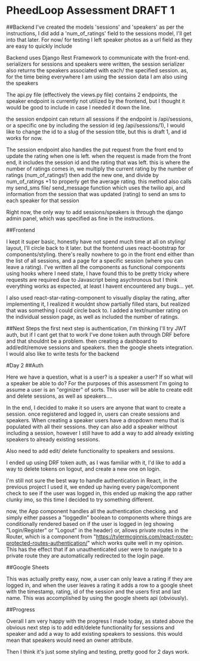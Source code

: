 # __PheedLoop Assessment DRAFT 1__

##Backend
I've created the models 'sessions' and 'speakers' as per the instructions, I did add a 'num_of_ratings' field to the sessions model, I'll get into that later. For now/ for testing I left speaker photos as a url field as they are easy to quickly include

Backend uses Django Rest Framework to communicate with the front-end.  serializers for sessions and speakers were written, the session serializer also returns the speakers associated with each/ the specified session. as, for the time being everywhere I am using the session data I am also using the speakers

The api.py file (effectively the views.py file) contains 2 endpoints, the speaker endpoint is currently not utilized by the frontend, but I thought it would be good to include in case I needed it down the line.

the session endpoint can return all sessions if the endpoint is /api/sessions, or a specific one by including the session id (eg /api/sessions/1), I would like to change the id to a slug of the session title, but this is draft 1, and id works for now.

The session endpoint also handles the put request from the front end to update the rating when one is left.
when the request is made from the front end, it includes the session id and the rating that was left. this is where the number of ratings comes in, we multiply the current rating by the number of ratings (num_of_ratings!) then add the new one, and divide by num_of_ratings +1 to properly get the average rating. this method also calls my send_sms file/ send_message function which uses the twilio api, and information from the session that was updated (rating) to send an sms to each speaker for that session

Right now, the only way to add sessions/speakers is through the django admin panel, which was specified as fine in the instructions.

##Frontend

I kept it super basic, honestly have not spend much time at all on styling/ layout, I'll circle back to it later. but the frontend uses react-bootstrap for components/styling. there's really nowhere to go in the front end either than the list of all sessions, and a page for a specific session (where you can leave a rating).
I've written all the components as functional components using hooks where I need state, I have found this to be pretty tricky where requests are required due to Javascript being asychronous but I think everything works as expected, at least I havent encountered any bugs... yet.

I also used react-star-rating-component to visually display the rating, after implementing it, I realized it wouldnt show partially filled stars, but realized that was something I could circle back to. I added a text/number rating on the individual session page, as well as included the number of ratings.


##Next Steps
the first next step is authentication, I'm thinking I'll try JWT auth, but if I cant get that to work I've done token auth through DRF before and that shouldnt be a problem. then creating a dashboard to add/edit/remove sessions and speakers. then the google sheets integration. I would also like to write tests for the backend


#Day 2
##Auth

Here we have a question, what is a user? is a speaker a user? If so what will a speaker be able to do?
For the purposes of this assessment I'm going to assume a user is an "orginizer" of sorts. This user will be able to create edit and delete sessions, as well as speakers....

In the end, I decided to make it so users are anyone that want to create a session. once registered and logged in, users can create sessions and speakers. When creating a speaker users have a dropdown menu that is populated with all their sessions. they can also add a speaker without including a session, however I still have to add a way to add already existing speakers to already existing sessions.

Also need to add edit/ delete functionality to speakers and sessions.

I ended up using DRF token auth, as I was familiar with it, I'd like to add a way to delete tokens on logout, and create a new one on login.

I'm still not sure the best way to handle authentication in React, in the previous project I used it, we ended up having every page/component check to see if the user was logged in, this ended up making the app rather clunky imo, so this time I decided to try something different.

now, the App component handles all the authentication checking. and simply either passes a "loggedIn" boolean to components where things are conditionally rendered based on if the user is logged in (eg showing "Login/Register" or "Logout" in the header) or, allows private routes in the Router, which is a component from "https://tylermcginnis.com/react-router-protected-routes-authentication/" which works quite well in my opinion. This has the effect that if an unauthenticated user were to navigate to a private route they are automatically redirected to the login page.

##Google Sheets

This was actually pretty easy, now, a user can only leave a rating if they are logged in, and when the user leaves a rating it adds a row to a google sheet with the timestamp, rating, id of the session and the users first and last name. This was accomplished by using the google sheets api (obviously).

##Progress

Overall I am very happy with the progress I made today, as stated above the obvious next step is to add edit/delete functionality for sessions and speaker and add a way to add existing speakers to sessions. this would mean that speakers would need an owner attribute.

Then I think it's just some styling and testing, pretty good for 2 days work.
